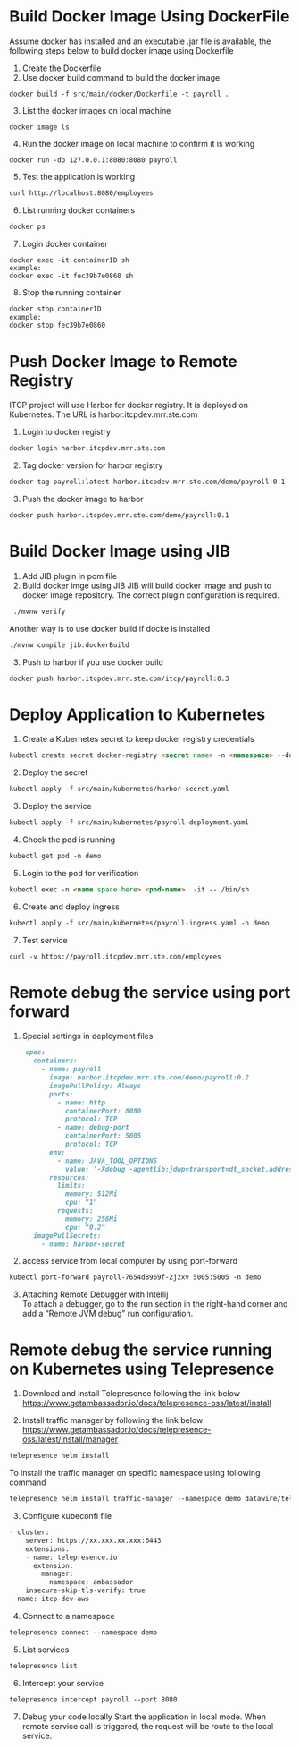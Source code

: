 # Build Docker Image Using DockerFile
Assume docker has installed and an executable .jar file is available, the following steps below to build docker image using Dockerfile
1. Create the Dockerfile
2. Use docker build command to build the docker image
```
docker build -f src/main/docker/Dockerfile -t payroll .
```
3. List the docker images on local machine
```
docker image ls
```
4. Run the docker image on local machine to confirm it is working
```
docker run -dp 127.0.0.1:8080:8080 payroll
```
5. Test the application is working
```markdown
curl http://localhost:8080/employees
```
6. List running docker containers
```markdown
docker ps
```
7. Login docker container
```
docker exec -it containerID sh
example:
docker exec -it fec39b7e0860 sh
```
8. Stop the running container
```markdown
docker stop containerID
example:
docker stop fec39b7e0860
```


# Push Docker Image to Remote Registry
ITCP project will use Harbor for docker registry. It is deployed on Kubernetes. The URL is harbor.itcpdev.mrr.ste.com
1. Login to docker registry
```markdown
docker login harbor.itcpdev.mrr.ste.com
```
2. Tag docker version for harbor registry
```markdown
docker tag payroll:latest harbor.itcpdev.mrr.ste.com/demo/payroll:0.1
```
3. Push the docker image to harbor
```markdown
docker push harbor.itcpdev.mrr.ste.com/demo/payroll:0.1
```

# Build Docker Image using JIB
1. Add JIB plugin in pom file
2. Build docker imge using JIB
JIB will build docker image and push to docker image repository. The correct plugin configuration is required.
```markdown
 ./mvnw verify
```
Another way is to use docker build if docke is installed
```markdown
./mvnw compile jib:dockerBuild
```

3. Push to harbor if you use docker build
```markdown
docker push harbor.itcpdev.mrr.ste.com/itcp/payroll:0.3
```

# Deploy Application to Kubernetes
1. Create a Kubernetes secret to keep docker registry credentials
```markdown
kubectl create secret docker-registry <secret name> -n <namespace> --docker-username=<username> --docker-password=<password> --docker-email=<email> --docker-server=harbor.itcpdev.mrr.ste.com --dry-run=client -o yaml > my-reg-secret.yaml
```
2. Deploy the secret
```markdown
kubectl apply -f src/main/kubernetes/harbor-secret.yaml
```
3. Deploy the service
```markdown
kubectl apply -f src/main/kubernetes/payroll-deployment.yaml
```
4. Check the pod is running
```markdown
kubectl get pod -n demo
```
5. Login to the pod for verification
```markdown
kubectl exec -n <name space here> <pod-name>  -it -- /bin/sh
```
6. Create and deploy ingress
```markdown
kubectl apply -f src/main/kubernetes/payroll-ingress.yaml -n demo
```
7. Test service
```markdown
curl -v https://payroll.itcpdev.mrr.ste.com/employees
```
# Remote debug the service using port forward
1. Special settings in deployment files
```markdown
    spec:
      containers:
        - name: payroll
          image: harbor.itcpdev.mrr.ste.com/demo/payroll:0.2
          imagePullPolicy: Always
          ports:
            - name: http
              containerPort: 8080
              protocol: TCP
            - name: debug-port
              containerPort: 5005
              protocol: TCP
          env:
            - name: JAVA_TOOL_OPTIONS
              value: '-Xdebug -agentlib:jdwp=transport=dt_socket,address=0.0.0.0:5005,server=y,suspend=n'
          resources:
            limits:
              memory: 512Mi
              cpu: "1"
            requests:
              memory: 256Mi
              cpu: "0.2"
      imagePullSecrets:
        - name: harbor-secret

```
2. access service from local computer by using port-forward
```markdown
kubectl port-forward payroll-7654d8969f-2jzxv 5005:5005 -n demo
```
3. Attaching Remote Debugger with Intellij </br>
   To attach a debugger, go to the run section in the right-hand corner and add a “Remote JVM debug” run configuration.

# Remote debug the service running on Kubernetes using Telepresence

1. Download and install Telepresence following the link below
   https://www.getambassador.io/docs/telepresence-oss/latest/install

2. Install traffic manager by following the link below
   https://www.getambassador.io/docs/telepresence-oss/latest/install/manager

```markdown
telepresence helm install
```
To install the traffic manager on specific namespace using following command
```markdown
telepresence helm install traffic-manager --namespace demo datawire/telepresence
```

3. Configure kubeconfi file
```markdown
- cluster:
    server: https://xx.xxx.xx.xxx:6443
	extensions:
    - name: telepresence.io
      extension:
        manager:
          namespace: ambassador
    insecure-skip-tls-verify: true
  name: itcp-dev-aws
```

4. Connect to a namespace
```markdown
telepresence connect --namespace demo
```

5. List services
```markdown
telepresence list
```

6. Intercept your service
```markdown
telepresence intercept payroll --port 8080
```
7. Debug your code locally
   Start the application in local mode. When remote service call is triggered, the request will be route to the local service.




